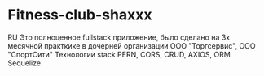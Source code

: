 # Fitness-club-shaxxx
RU
Это полноценное fullstack приложение, было сделано на 3х месячной практкике в дочерней организации ООО "Торгсервис", ООО "СпортСити"
Технологии stack PERN, CORS, CRUD, AXIOS, ORM Sequelize
